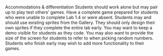 Accommodations & differentiation
Students should work alone but may pair up to play test others’ games.
Have a complete game prepared for students who were unable to complete Lab 1.4 or were absent.
Students may and should use existing sprites from the Gallery. They should only design their own sprites if they complete the entire lab early.
You may want to keep a demo visible for students as they code. You may also want to provide the size of the screen for students to refer to when picking random numbers.
Students who finish early may wish to add more functionality to their games.
